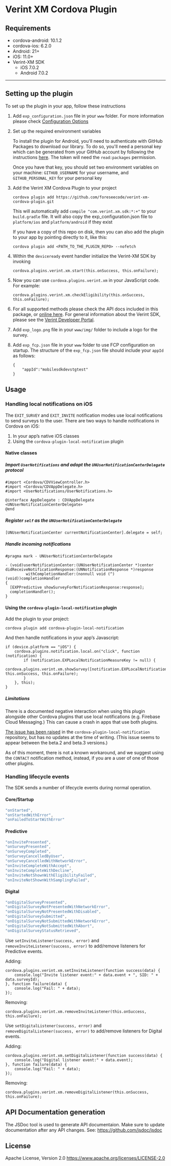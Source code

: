 # Verint XM Cordova Plugin

## Requirements 

* cordova-android: 10.1.2
* cordova-ios: 6.2.0
* Android: 21+
* iOS: 11.0+
* Verint-XM SDK
    * iOS 7.0.2
    * Android 7.0.2

----
## Setting up the plugin

To set up the plugin in your app, follow these instructions

1. Add `exp_configuration.json` file in your `www` folder. For more information please check [Configuration Options](https://connect.verint.com/developers/fscxs/w/mobilesdk/24143/configuration-options)

1. Set up the required environment variables

    To install the plugin for Android, you'll need to authenticate with GitHub Packages to download our library. To do so, you'll need a personal key which can be generated from your GitHub account by following the instructions [here](https://docs.github.com/en/github/authenticating-to-github/keeping-your-account-and-data-secure/creating-a-personal-access-token). The token will need the `read:packages` permission.

    Once you have that key, you should set two environment variables on your machine: `GITHUB_USERNAME` for your username, and `GITHUB_PERSONAL_KEY` for your personal key

2. Add the Verint XM Cordova Plugin to your project 

   ```
   cordova plugin add https://github.com/foreseecode/verint-xm-cordova-plugin.git
   ```

   This will automatically add `compile "com.verint.xm.sdk:*:+"` to your `build.gradle` file. 
   It will also copy the exp_configuration.json file to `platform/ios` and `platform/android` if they exist

   If you have a copy of this repo on disk, then you can also add the plugin to your app by pointing directly to it, like this:

   ```
   cordova plugin add <PATH_TO_THE_PLUGIN_REPO> --nofetch
   ```

3. Within the `deviceready` event handler initialize the Verint-XM SDK by invoking 

    ```
    cordova.plugins.verint.xm.start(this.onSuccess, this.onFailure);
    ```

4. Now you can use `cordova.plugins.verint.xm` in your JavaScript code. For example:

   ```
   cordova.plugins.verint.xm.checkEligibility(this.onSuccess, this.onFailure);
   ```

5. For all supported methods please check the API docs included in this package, or [online here](http://developer.foresee.com/downloads/sdk/mobile/cordova/current/docs/index.html). For general information about the Verint SDK, please see the [Verint Developer Portal](https://connect.verint.com/).

6. Add `exp_logo.png` file in your `www/img/` folder to include a logo for the survey.

7. Add `exp_fcp.json` file in your `www` folder to use FCP configuration on startup. The structure of the `exp_fcp.json` file should include your `appId` as follows: 

   ```
   {
       "appId":"mobilesdkdevstgtest"
   }   
   ```
## Usage

### Handling local notifications on iOS

The `EXIT_SURVEY` and `EXIT_INVITE` notification modes use local notifications to send surveys to the user. There are two ways to handle notifications in Cordova on iOS:

1. In your app’s native iOS classes
2. Using the `cordova-plugin-local-notification` plugin

#### Native classes

##### Import `UserNotifications` and adopt the `UNUserNotificationCenterDelegate` protocol

```
#import <Cordova/CDVViewController.h>
#import <Cordova/CDVAppDelegate.h>
#import <UserNotifications/UserNotifications.h>

@interface AppDelegate : CDVAppDelegate <UNUserNotificationCenterDelegate>
@end
```

##### Register `self` as the `UNUserNotificationCenterDelegate`

```
[UNUserNotificationCenter currentNotificationCenter].delegate = self;
```

##### Handle incoming notifications

```
#pragma mark - UNUserNotificationCenterDelegate

- (void)userNotificationCenter:(UNUserNotificationCenter *)center
didReceiveNotificationResponse:(UNNotificationResponse *)response
         withCompletionHandler:(nonnull void (^)(void))completionHandler
{
  [EXPPredictive showSurveyForNotificationResponse:response];
  completionHandler();
}
```

#### Using the `cordova-plugin-local-notification` plugin

Add the plugin to your project:

```
cordova plugin add cordova-plugin-local-notification
```

And then handle notifications in your app’s Javascript:

```
if (device.platform == "iOS") {
    cordova.plugins.notification.local.on("click", function (notification) {
        if (notification.EXPLocalNotificationMeasureKey != null) {
            cordova.plugins.verint.xm.showSurvey([notification.EXPLocalNotificationMeasureKey], this.onSuccess, this.onFailure);
        }
    }, this);
}
```

##### Limitations

There is a documented negative interaction when using this plugin alongside other Cordova plugins that use local notifications (e.g. Firebase Cloud Messaging.) This can cause a crash in apps that use both plugins.

[The issue has been raised](https://github.com/katzer/cordova-plugin-local-notifications/issues/1937) in the `cordova-plugin-local-notification` repository, but has no updates at the time of writing. (This issue seems to appear between the beta.2 and beta.3 versions.)

As of this moment, there is not a known workaround, and we suggest using the `CONTACT` notification method, instead, if you are a user of one of those other plugins.

### Handling lifecycle events

The SDK sends a number of lifecycle events during normal operation.

#### Core/Startup

```JavaScript
"onStarted",
"onStartedWithError",
"onFailedToStartWithError"
```

#### Predictive

```JavaScript
"onInvitePresented",
"onSurveyPresented",
"onSurveyCompleted",
"onSurveyCancelledByUser",
"onSurveyCancelledWithNetworkError",
"onInviteCompleteWithAccept",
"onInviteCompleteWithDecline",
"onInviteNotShownWithEligibilityFailed",
"onInviteNotShownWithSamplingFailed",
```

#### Digital

```JavaScript
"onDigitalSurveyPresented",
"onDigitalSurveyNotPresentedWithNetworkError",
"onDigitalSurveyNotPresentedWithDisabled",
"onDigitalSurveySubmitted",
"onDigitalSurveyNotSubmittedWithNetworkError",
"onDigitalSurveyNotSubmittedWithAbort",
"onDigitalSurveyStatusRetrieved",
```

Use `setInviteListener(success, error)` and `removeInviteListener(success, error)` to add/remove listeners for Predictive events.

Adding:
```
cordova.plugins.verint.xm.setInviteListener(function success(data) {
    console.log("Invite listener event:" + data.event + ", SID: " + data.surveyId);
}, function failure(data) {
    console.log("Fail: " + data);
});
```
Removing:

```
cordova.plugins.verint.xm.removeInviteListener(this.onSuccess, this.onFailure);
```

Use `setDigitalListener(success, error)` and `removeDigitalListener(success, error)` to add/remove listeners for Digital events.

Adding:

```
cordova.plugins.verint.xm.setDigitalListener(function success(data) {
    console.log("Digital listener event:" + data.event);
}, function failure(data) {
    console.log("Fail: " + data);
});
```

Removing:

```
cordova.plugins.verint.xm.removeDigitalListener(this.onSuccess, this.onFailure);
```

## API Documentation generation

The JSDoc tool is used to generate API documentaion. 
Make sure to update documentation after any API changes.
See: https://github.com/jsdoc/jsdoc


## License 
Apache License, Version 2.0 
https://www.apache.org/licenses/LICENSE-2.0
